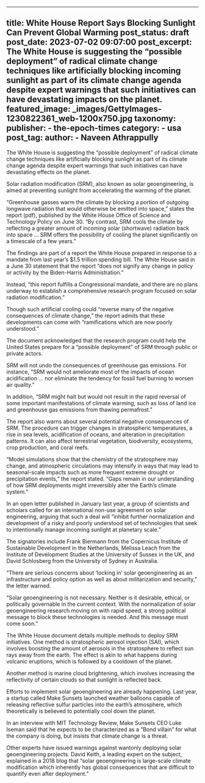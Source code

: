 
---
title: White House Report Says Blocking Sunlight Can Prevent Global Warming 
post_status: draft
post_date: 2023-07-02 09:07:00 
post_excerpt: The White House is suggesting the “possible deployment” of radical climate change techniques like artificially blocking incoming sunlight as part of its climate change agenda despite expert warnings that such initiatives can have devastating impacts on the planet. 
featured_image: _images/GettyImages-1230822361_web-1200x750.jpg 
taxonomy:
    publisher:
        - the-epoch-times
    category:
        - usa 
    post_tag:
    author:
        - Naveen Athrappully
---
The White House is suggesting the “possible deployment” of radical climate change techniques like artificially blocking sunlight as part of its climate change agenda despite expert warnings that such initiatives can have devastating effects on the planet.

Solar radiation modification (SRM), also known as solar geoengineering, is aimed at preventing sunlight from accelerating the warming of the planet.

“Greenhouse gasses warm the climate by blocking a portion of outgoing longwave radiation that would otherwise be emitted into space,” states the report (pdf), published by the White House Office of Science and Technology Policy on June 30. “By contrast, SRM cools the climate by reflecting a greater amount of incoming solar (shortwave) radiation back into space … SRM offers the possibility of cooling the planet significantly on a timescale of a few years.”

The findings are part of a report the White House prepared in response to a mandate from last year’s $1.5 trillion spending bill. The White House said in a June 30 statement that the report “does not signify any change in policy or activity by the Biden-Harris Administration.”

Instead, “this report fulfills a Congressional mandate, and there are no plans underway to establish a comprehensive research program focused on solar radiation modification.”

Though such artificial cooling could “reverse many of the negative consequences of climate change,” the report admits that these developments can come with “ramifications which are now poorly understood.”

The document acknowledged that the research program could help the United States prepare for a “possible deployment” of SRM through public or private actors.

SRM will not undo the consequences of greenhouse gas emissions. For instance, “SRM would not ameliorate most of the impacts of ocean acidification … nor eliminate the tendency for fossil fuel burning to worsen air quality.”

In addition, “SRM might halt but would not result in the rapid reversal of some important manifestations of climate warming, such as loss of land ice and greenhouse gas emissions from thawing permafrost.”

The report also warns about several potential negative consequences of SRM. The procedure can trigger changes in stratospheric temperatures, a rise in sea levels, acidification of oceans, and alteration in precipitation patterns. It can also affect terrestrial vegetation, biodiversity, ecosystems, crop production, and coral reefs.

“Model simulations show that the chemistry of the stratosphere may change, and atmospheric circulations may intensify in ways that may lead to seasonal-scale impacts such as more frequent extreme drought or precipitation events,” the report stated. “Gaps remain in our understanding of how SRM deployments might irreversibly alter the Earth’s climate system.”

In an open letter published in January last year, a group of scientists and scholars called for an international non-use agreement on solar engineering, arguing that such a deal will “inhibit further normalization and development of a risky and poorly understood set of technologies that seek to intentionally manage incoming sunlight at planetary scale.”

The signatories include Frank Biermann from the Copernicus Institute of Sustainable Development in the Netherlands, Melissa Leach from the Institute of Development Studies at the University of Sussex in the UK, and David Schlosberg from the University of Sydney in Australia.

“There are serious concerns about ‘locking in’ solar geoengineering as an infrastructure and policy option as well as about militarization and security,” the letter warned.

“Solar geoengineering is not necessary. Neither is it desirable, ethical, or politically governable in the current context. With the normalization of solar geoengineering research moving on with rapid speed, a strong political message to block these technologies is needed. And this message must come soon.”

The White House document details multiple methods to deploy SRM initiatives. One method is stratospheric aerosol injection (SAI), which involves boosting the amount of aerosols in the stratosphere to reflect sun rays away from the earth. The effect is akin to what happens during volcanic eruptions, which is followed by a cooldown of the planet.

Another method is marine cloud brightening, which involves increasing the reflectivity of certain clouds so that sunlight is reflected back.

Efforts to implement solar geoengineering are already happening. Last year, a startup called Make Sunsets launched weather balloons capable of releasing reflective sulfur particles into the earth’s atmosphere, which theoretically is believed to potentially cool down the planet.

In an interview with MIT Technology Review, Make Sunsets CEO Luke Iseman said that he expects to be characterized as a “Bond villain” for what the company is doing, but insists that climate change is a threat.

Other experts have issued warnings against wantonly deploying solar geoengineering projects. David Keith, a leading expert on the subject, explained in a 2018 blog that “solar geoengineering is large-scale climate modification which inherently has global consequences that are difficult to quantify even after deployment.” 